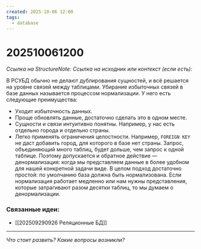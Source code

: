 ```yaml
---
created: 2025-10-06 12:00
tags:
  - database
---
```

# 202510061200
*Ссылка на StructureNote:* 
*Ссылка на исходник или контекст (если есть):* 

В РСУБД обычно не делают дублирования сущностей, и всё решается на уровне связей между таблицами. Убирание избыточных связей в базе данных называется процессом нормализации. У него есть следующие преимущества:
- Уходит избыточность данных.
- Проще обновлять данные, достаточно сделать это в одном месте.
- Сущности и связи интуитивно понятны. Например, у нас есть отдельно города и отдельно страны.
- Легко применять ограничения целостности. Например, `FOREIGN KEY` не даст добавить город, для которого в базе нет страны.
Запрос, объединяющий много таблиц, будет дольше, чем запрос к одной таблице. Поэтому допускается и обратное действие — денормализация: когда мы представляем данные в более удобном для нашей конкретной задачи виде.
В целом подход достаточно простой: по умолчанию база должна быть нормализована. Если нормализация работает медленно или нам нужны представления, которые затрагивают разом десятки таблиц, то мы думаем о денормализации.

### Связанные идеи:
* [[202509290926 Реляционные БД]]
---

*Что стоит развить? Какие вопросы возникли?*